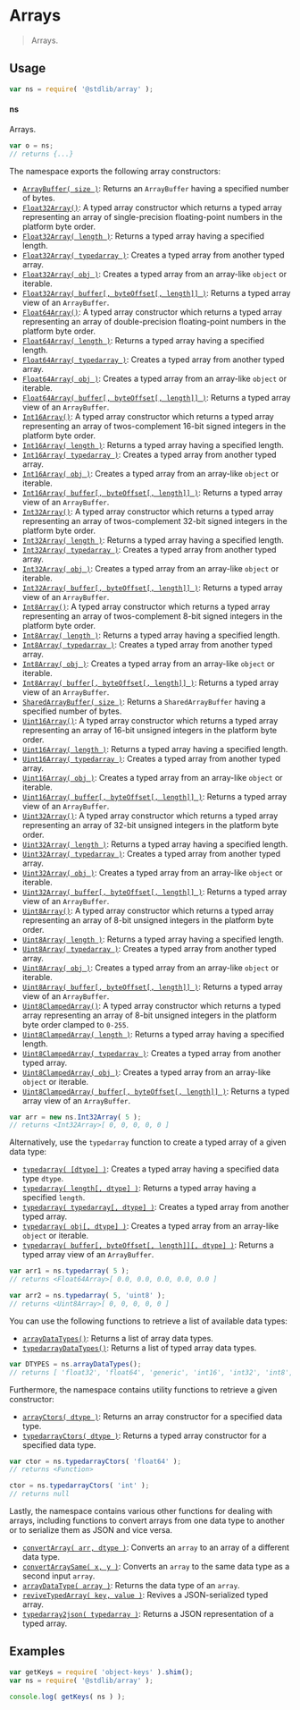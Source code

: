 <!--

@license Apache-2.0

Copyright (c) 2018 The Stdlib Authors.

Licensed under the Apache License, Version 2.0 (the "License");
you may not use this file except in compliance with the License.
You may obtain a copy of the License at

   http://www.apache.org/licenses/LICENSE-2.0

Unless required by applicable law or agreed to in writing, software
distributed under the License is distributed on an "AS IS" BASIS,
WITHOUT WARRANTIES OR CONDITIONS OF ANY KIND, either express or implied.
See the License for the specific language governing permissions and
limitations under the License.

-->

# Arrays

> Arrays.

<section class="usage">

## Usage

```javascript
var ns = require( '@stdlib/array' );
```

#### ns

Arrays.

```javascript
var o = ns;
// returns {...}
```

The namespace exports the following array constructors:

<!-- <toc pattern="+(int*|float*|uint*|*buffer)"> -->

<div class="namespace-toc">

-   <span class="signature">[`ArrayBuffer( size )`][@stdlib/array/buffer]</span><span class="delimiter">: </span><span class="description">
Returns an `ArrayBuffer` having a specified number of bytes.</span>
-   <span class="signature">[`Float32Array()`][@stdlib/array/float32]</span><span class="delimiter">: </span><span class="description">
A typed array constructor which returns a typed array representing an array of single-precision floating-point numbers in the platform byte order.</span>
-   <span class="signature">[`Float32Array( length )`][@stdlib/array/float32]</span><span class="delimiter">: </span><span class="description">
Returns a typed array having a specified length.</span>
-   <span class="signature">[`Float32Array( typedarray )`][@stdlib/array/float32]</span><span class="delimiter">: </span><span class="description">
Creates a typed array from another typed array.</span>
-   <span class="signature">[`Float32Array( obj )`][@stdlib/array/float32]</span><span class="delimiter">: </span><span class="description">
Creates a typed array from an array-like `object` or iterable.</span>
-   <span class="signature">[`Float32Array( buffer[, byteOffset[, length]] )`][@stdlib/array/float32]</span><span class="delimiter">: </span><span class="description">
Returns a typed array view of an `ArrayBuffer`.</span>
-   <span class="signature">[`Float64Array()`][@stdlib/array/float64]</span><span class="delimiter">: </span><span class="description">
A typed array constructor which returns a typed array representing an array of double-precision floating-point numbers in the platform byte order.</span>
-   <span class="signature">[`Float64Array( length )`][@stdlib/array/float64]</span><span class="delimiter">: </span><span class="description">
Returns a typed array having a specified length.</span>
-   <span class="signature">[`Float64Array( typedarray )`][@stdlib/array/float64]</span><span class="delimiter">: </span><span class="description">
Creates a typed array from another typed array.</span>
-   <span class="signature">[`Float64Array( obj )`][@stdlib/array/float64]</span><span class="delimiter">: </span><span class="description">
Creates a typed array from an array-like `object` or iterable.</span>
-   <span class="signature">[`Float64Array( buffer[, byteOffset[, length]] )`][@stdlib/array/float64]</span><span class="delimiter">: </span><span class="description">
Returns a typed array view of an `ArrayBuffer`.</span>
-   <span class="signature">[`Int16Array()`][@stdlib/array/int16]</span><span class="delimiter">: </span><span class="description">
A typed array constructor which returns a typed array representing an array of twos-complement 16-bit signed integers in the platform byte order.</span>
-   <span class="signature">[`Int16Array( length )`][@stdlib/array/int16]</span><span class="delimiter">: </span><span class="description">
Returns a typed array having a specified length.</span>
-   <span class="signature">[`Int16Array( typedarray )`][@stdlib/array/int16]</span><span class="delimiter">: </span><span class="description">
Creates a typed array from another typed array.</span>
-   <span class="signature">[`Int16Array( obj )`][@stdlib/array/int16]</span><span class="delimiter">: </span><span class="description">
Creates a typed array from an array-like `object` or iterable.</span>
-   <span class="signature">[`Int16Array( buffer[, byteOffset[, length]] )`][@stdlib/array/int16]</span><span class="delimiter">: </span><span class="description">
Returns a typed array view of an `ArrayBuffer`.</span>
-   <span class="signature">[`Int32Array()`][@stdlib/array/int32]</span><span class="delimiter">: </span><span class="description">
A typed array constructor which returns a typed array representing an array of twos-complement 32-bit signed integers in the platform byte order.</span>
-   <span class="signature">[`Int32Array( length )`][@stdlib/array/int32]</span><span class="delimiter">: </span><span class="description">
Returns a typed array having a specified length.</span>
-   <span class="signature">[`Int32Array( typedarray )`][@stdlib/array/int32]</span><span class="delimiter">: </span><span class="description">
Creates a typed array from another typed array.</span>
-   <span class="signature">[`Int32Array( obj )`][@stdlib/array/int32]</span><span class="delimiter">: </span><span class="description">
Creates a typed array from an array-like `object` or iterable.</span>
-   <span class="signature">[`Int32Array( buffer[, byteOffset[, length]] )`][@stdlib/array/int32]</span><span class="delimiter">: </span><span class="description">
Returns a typed array view of an `ArrayBuffer`.</span>
-   <span class="signature">[`Int8Array()`][@stdlib/array/int8]</span><span class="delimiter">: </span><span class="description">
A typed array constructor which returns a typed array representing an array of twos-complement 8-bit signed integers in the platform byte order.</span>
-   <span class="signature">[`Int8Array( length )`][@stdlib/array/int8]</span><span class="delimiter">: </span><span class="description">
Returns a typed array having a specified length.</span>
-   <span class="signature">[`Int8Array( typedarray )`][@stdlib/array/int8]</span><span class="delimiter">: </span><span class="description">
Creates a typed array from another typed array.</span>
-   <span class="signature">[`Int8Array( obj )`][@stdlib/array/int8]</span><span class="delimiter">: </span><span class="description">
Creates a typed array from an array-like `object` or iterable.</span>
-   <span class="signature">[`Int8Array( buffer[, byteOffset[, length]] )`][@stdlib/array/int8]</span><span class="delimiter">: </span><span class="description">
Returns a typed array view of an `ArrayBuffer`.</span>
-   <span class="signature">[`SharedArrayBuffer( size )`][@stdlib/array/shared-buffer]</span><span class="delimiter">: </span><span class="description">
Returns a `SharedArrayBuffer` having a specified number of bytes.</span>
-   <span class="signature">[`Uint16Array()`][@stdlib/array/uint16]</span><span class="delimiter">: </span><span class="description">
A typed array constructor which returns a typed array representing an array of 16-bit unsigned integers in the platform byte order.</span>
-   <span class="signature">[`Uint16Array( length )`][@stdlib/array/uint16]</span><span class="delimiter">: </span><span class="description">
Returns a typed array having a specified length.</span>
-   <span class="signature">[`Uint16Array( typedarray )`][@stdlib/array/uint16]</span><span class="delimiter">: </span><span class="description">
Creates a typed array from another typed array.</span>
-   <span class="signature">[`Uint16Array( obj )`][@stdlib/array/uint16]</span><span class="delimiter">: </span><span class="description">
Creates a typed array from an array-like `object` or iterable.</span>
-   <span class="signature">[`Uint16Array( buffer[, byteOffset[, length]] )`][@stdlib/array/uint16]</span><span class="delimiter">: </span><span class="description">
Returns a typed array view of an `ArrayBuffer`.</span>
-   <span class="signature">[`Uint32Array()`][@stdlib/array/uint32]</span><span class="delimiter">: </span><span class="description">
A typed array constructor which returns a typed array representing an array of 32-bit unsigned integers in the platform byte order.</span>
-   <span class="signature">[`Uint32Array( length )`][@stdlib/array/uint32]</span><span class="delimiter">: </span><span class="description">
Returns a typed array having a specified length.</span>
-   <span class="signature">[`Uint32Array( typedarray )`][@stdlib/array/uint32]</span><span class="delimiter">: </span><span class="description">
Creates a typed array from another typed array.</span>
-   <span class="signature">[`Uint32Array( obj )`][@stdlib/array/uint32]</span><span class="delimiter">: </span><span class="description">
Creates a typed array from an array-like `object` or iterable.</span>
-   <span class="signature">[`Uint32Array( buffer[, byteOffset[, length]] )`][@stdlib/array/uint32]</span><span class="delimiter">: </span><span class="description">
Returns a typed array view of an `ArrayBuffer`.</span>
-   <span class="signature">[`Uint8Array()`][@stdlib/array/uint8]</span><span class="delimiter">: </span><span class="description">
A typed array constructor which returns a typed array representing an array of 8-bit unsigned integers in the platform byte order.</span>
-   <span class="signature">[`Uint8Array( length )`][@stdlib/array/uint8]</span><span class="delimiter">: </span><span class="description">
Returns a typed array having a specified length.</span>
-   <span class="signature">[`Uint8Array( typedarray )`][@stdlib/array/uint8]</span><span class="delimiter">: </span><span class="description">
Creates a typed array from another typed array.</span>
-   <span class="signature">[`Uint8Array( obj )`][@stdlib/array/uint8]</span><span class="delimiter">: </span><span class="description">
Creates a typed array from an array-like `object` or iterable.</span>
-   <span class="signature">[`Uint8Array( buffer[, byteOffset[, length]] )`][@stdlib/array/uint8]</span><span class="delimiter">: </span><span class="description">
Returns a typed array view of an `ArrayBuffer`.</span>
-   <span class="signature">[`Uint8ClampedArray()`][@stdlib/array/uint8c]</span><span class="delimiter">: </span><span class="description">
A typed array constructor which returns a typed array representing an array of 8-bit unsigned integers in the platform byte order clamped to `0-255`.</span>
-   <span class="signature">[`Uint8ClampedArray( length )`][@stdlib/array/uint8c]</span><span class="delimiter">: </span><span class="description">
Returns a typed array having a specified length.</span>
-   <span class="signature">[`Uint8ClampedArray( typedarray )`][@stdlib/array/uint8c]</span><span class="delimiter">: </span><span class="description">
Creates a typed array from another typed array.</span>
-   <span class="signature">[`Uint8ClampedArray( obj )`][@stdlib/array/uint8c]</span><span class="delimiter">: </span><span class="description">
Creates a typed array from an array-like `object` or iterable.</span>
-   <span class="signature">[`Uint8ClampedArray( buffer[, byteOffset[, length]] )`][@stdlib/array/uint8c]</span><span class="delimiter">: </span><span class="description">
Returns a typed array view of an `ArrayBuffer`.</span>

</div>

<!-- </toc> -->

```javascript
var arr = new ns.Int32Array( 5 );
// returns <Int32Array>[ 0, 0, 0, 0, 0 ]
```

Alternatively, use the `typedarray` function to create a typed array of a given data type:

<!-- <toc pattern="typed"> -->

<div class="namespace-toc">

-   <span class="signature">[`typedarray( [dtype] )`][@stdlib/array/typed]</span><span class="delimiter">: </span><span class="description">
Creates a typed array having a specified data type `dtype`.</span>
-   <span class="signature">[`typedarray( length[, dtype] )`][@stdlib/array/typed]</span><span class="delimiter">: </span><span class="description">
Returns a typed array having a specified `length`.</span>
-   <span class="signature">[`typedarray( typedarray[, dtype] )`][@stdlib/array/typed]</span><span class="delimiter">: </span><span class="description">
Creates a typed array from another typed array.</span>
-   <span class="signature">[`typedarray( obj[, dtype] )`][@stdlib/array/typed]</span><span class="delimiter">: </span><span class="description">
Creates a typed array from an array-like `object` or iterable.</span>
-   <span class="signature">[`typedarray( buffer[, byteOffset[, length]][, dtype] )`][@stdlib/array/typed]</span><span class="delimiter">: </span><span class="description">
Returns a typed array view of an `ArrayBuffer`.</span>

</div>

<!-- </toc> -->

```javascript
var arr1 = ns.typedarray( 5 );
// returns <Float64Array>[ 0.0, 0.0, 0.0, 0.0, 0.0 ]

var arr2 = ns.typedarray( 5, 'uint8' );
// returns <Uint8Array>[ 0, 0, 0, 0, 0 ]
```

You can use the following functions to retrieve a list of available data types:

<!-- <toc pattern="*dtypes"> -->

<div class="namespace-toc">

-   <span class="signature">[`arrayDataTypes()`][@stdlib/array/dtypes]</span><span class="delimiter">: </span><span class="description">
Returns a list of array data types.</span>
-   <span class="signature">[`typedarrayDataTypes()`][@stdlib/array/typed-dtypes]</span><span class="delimiter">: </span><span class="description">
Returns a list of typed array data types.</span>

</div>

<!-- </toc> -->

```javascript
var DTYPES = ns.arrayDataTypes();
// returns [ 'float32', 'float64', 'generic', 'int16', 'int32', 'int8', 'uint16', 'uint32', 'uint8', 'uint8c' ]
```

Furthermore, the namespace contains utility functions to retrieve a given constructor:

<!-- <toc keywords="+constructors,+constructor"> -->

<div class="namespace-toc">

-   <span class="signature">[`arrayCtors( dtype )`][@stdlib/array/ctors]</span><span class="delimiter">: </span><span class="description">
Returns an array constructor for a specified data type.</span>
-   <span class="signature">[`typedarrayCtors( dtype )`][@stdlib/array/typed-ctors]</span><span class="delimiter">: </span><span class="description">
Returns a typed array constructor for a specified data type.</span>

</div>

<!-- </toc> -->

```javascript
var ctor = ns.typedarrayCtors( 'float64' );
// returns <Function>

ctor = ns.typedarrayCtors( 'int' );
// returns null
```

Lastly, the namespace contains various other functions for dealing with arrays, including functions to convert arrays from one data type to another or to serialize them as JSON and vice versa.

<!-- <toc ignore="+(int*|float*|uint*|*buffer)" ignore="typed" ignore="*dtypes" keywords="-constructors,-constructor"> -->

<div class="namespace-toc">

-   <span class="signature">[`convertArray( arr, dtype )`][@stdlib/array/convert]</span><span class="delimiter">: </span><span class="description">
Converts an `array` to an array of a different data type.</span>
-   <span class="signature">[`convertArraySame( x, y )`][@stdlib/array/convert-same]</span><span class="delimiter">: </span><span class="description">
Converts an `array` to the same data type as a second input `array`.</span>
-   <span class="signature">[`arrayDataType( array )`][@stdlib/array/dtype]</span><span class="delimiter">: </span><span class="description">
Returns the data type of an `array`.</span>
-   <span class="signature">[`reviveTypedArray( key, value )`][@stdlib/array/reviver]</span><span class="delimiter">: </span><span class="description">
Revives a JSON-serialized typed array.</span>
-   <span class="signature">[`typedarray2json( typedarray )`][@stdlib/array/to-json]</span><span class="delimiter">: </span><span class="description">
Returns a JSON representation of a typed array.</span>

</div>

<!-- </toc> -->

</section>

<!-- /.usage -->

<section class="examples">

## Examples

<!-- TODO: better examples -->

<!-- eslint no-undef: "error" -->

```javascript
var getKeys = require( 'object-keys' ).shim();
var ns = require( '@stdlib/array' );

console.log( getKeys( ns ) );
```

</section>

<!-- /.examples -->

<section class="links">

<!-- <toc-links> -->

[@stdlib/array/convert]: https://github.com/stdlib-js/stdlib

[@stdlib/array/convert-same]: https://github.com/stdlib-js/stdlib

[@stdlib/array/dtype]: https://github.com/stdlib-js/stdlib

[@stdlib/array/reviver]: https://github.com/stdlib-js/stdlib

[@stdlib/array/to-json]: https://github.com/stdlib-js/stdlib

[@stdlib/array/ctors]: https://github.com/stdlib-js/stdlib

[@stdlib/array/typed-ctors]: https://github.com/stdlib-js/stdlib

[@stdlib/array/dtypes]: https://github.com/stdlib-js/stdlib

[@stdlib/array/typed-dtypes]: https://github.com/stdlib-js/stdlib

[@stdlib/array/typed]: https://github.com/stdlib-js/stdlib

[@stdlib/array/buffer]: https://github.com/stdlib-js/stdlib

[@stdlib/array/float32]: https://github.com/stdlib-js/stdlib

[@stdlib/array/float64]: https://github.com/stdlib-js/stdlib

[@stdlib/array/int16]: https://github.com/stdlib-js/stdlib

[@stdlib/array/int32]: https://github.com/stdlib-js/stdlib

[@stdlib/array/int8]: https://github.com/stdlib-js/stdlib

[@stdlib/array/shared-buffer]: https://github.com/stdlib-js/stdlib

[@stdlib/array/uint16]: https://github.com/stdlib-js/stdlib

[@stdlib/array/uint32]: https://github.com/stdlib-js/stdlib

[@stdlib/array/uint8]: https://github.com/stdlib-js/stdlib

[@stdlib/array/uint8c]: https://github.com/stdlib-js/stdlib

<!-- </toc-links> -->

</section>

<!-- /.links -->
